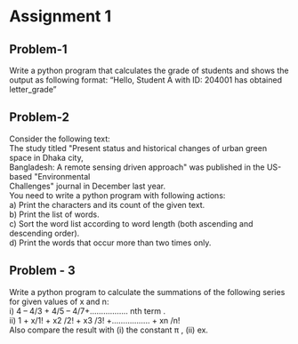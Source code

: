 # Assignment 1

## Problem-1

Write a python program that calculates the grade of students and shows the output as following format: “Hello, Student A with ID: 204001 has obtained letter_grade”

## Problem-2

Consider the following text: <br>
The study titled "Present status and historical changes of urban green space in Dhaka city, <br>
Bangladesh: A remote sensing driven approach" was published in the US-based "Environmental <br>
Challenges" journal in December last year. <br>
You need to write a python program with following actions: <br>
a) Print the characters and its count of the given text. <br>
b) Print the list of words. <br>
c) Sort the word list according to word length (both ascending and descending order). <br>
d) Print the words that occur more than two times only. <br>

## Problem - 3

Write a python program to calculate the summations of the following series for given values of x and n: <br>
i) 4 – 4/3 + 4/5 – 4/7+…………….. nth term . <br>
ii) 1 + x/1! + x2 /2! + x3 /3! +…………….. + xn /n! <br>
Also compare the result with (i) the constant π , (ii) ex. <br>

